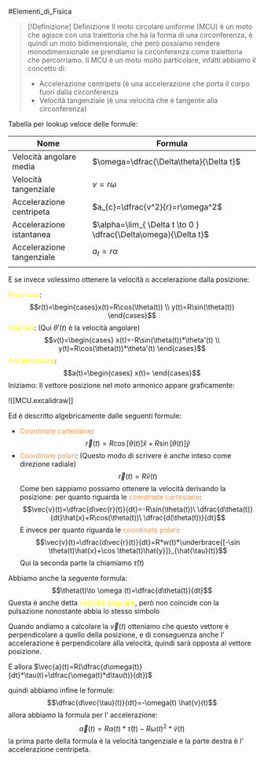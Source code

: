  #Elementi_di_Fisica 
>[!Definizione]  Definizione
>Il moto circolare uniforme (MCU) è un moto che agisce con una traiettoria che ha la forma di una circonferenza, è quindi un moto bidimensionale, che però possiamo rendere monodimensionale se prendiamo la circonferenza come traiettoria che percorriamo.
>Il MCU è un moto molto particolare, infatti abbiamo il concetto di:
>- Accelerazione centripeta (è una accelerazione che porta il corpo fuori dalla circonferenza
>- Velocità tangenziale (è una velocità che è tangente alla circonferenza)

Tabella per lookup veloce delle formule:

| Nome                      | Formula                                                         |
| ------------------------- | --------------------------------------------------------------- |
| Velocità angolare media   | $\omega=\dfrac{\Delta\theta}{\Delta t}$                         |
| Velocità tangenziale      | $v=r\omega$                                                     |
| Accelerazione centripeta  | $a_{c}=\dfrac{v^2}{r}=r\omega^2$                                |
| Accelerazione istantanea  | $\alpha=\lim_{ \Delta t \to 0 } \dfrac{\Delta\omega}{\Delta t}$ |
| Accelerazione tangenziale | $a_{t}=r\alpha$                                                 |
|                           |                                                                 |
E se invece volessimo ottenere la velocità o accelerazione dalla posizione:

<font color="#ffff00">Posizione</font>:
$$r(t)=\begin{cases}x(t)=R\cos(\theta(t)) \\
y(t)=R\sin(\theta(t))
\end{cases}$$
<font color="#ffff00">Velocità</font>: (Qui $\theta'(t)$ è la velocità angolare)
$$v(t)=\begin{cases}
x(t)=-R\sin(\theta(t))*\theta'(t) \\
y(t)=R\cos(\theta(t))*\theta'(t)
\end{cases}$$
<font color="#ffff00">Accelerazione</font>:
$$a(t)=\begin{cases}
x(t)=
\end{cases}$$
$$$$
Iniziamo:
Il vettore posizione nel moto armonico appare graficamente:


![[MCU.excalidraw]]

Ed è descritto algebricamente dalle seguenti formule:

- <font color="#f79646">Coordinate cartesiane</font>:
$$\vec{r}(t)=R\cos[\theta(t)]\hat{x}+R\sin[\theta(t)]\hat{y}$$
- <font color="#f79646">Coordinate polari</font>: (Questo modo di scrivere è anche inteso come direzione radiale)
$$\vec{r}(t)=R\hat{v}(t)$$ 
Come ben sappiamo possiamo ottenere la velocità derivando la posizione:
per quanto riguarda le <font color="#f79646">coordinate cartesiane</font>:
$$\vec{v}(t)=\dfrac{d\vec{r}(t)}{dt}=-R\sin(\theta(t))\ \dfrac{d\theta(t)}{dt}\hat{x}+R\cos(\theta(t))\ \dfrac{d(\theta(t))}{dt}$$
E invece per quanto riguarda le <font color="#f79646">coordinate polari</font>:
$$\vec{v}(t)=\dfrac{d\vec{r}(t)}{dt}=R*w(t)*\underbrace{[-\sin \theta(t)\hat{x}+\cos \theta(t)\hat{y}]}_{\hat{\tau}(t)}$$
Qui la seconda parte la chiamiamo $\hat{\tau}(t)$

Abbiamo anche la seguente formula:
$$\theta(t)\to \omega (t)=\dfrac{d\theta(t)}{dt}$$
Questa è anche detta <font color="#ffff00">velocità angolare</font>, però non coincide con la pulsazione nonostante abbia lo stesso simbolo

Quando andiamo a calcolare la $\vec{v}(t)$ otteniamo che questo vettore è perpendicolare a quello della posizione, e di conseguenza anche l’ accelerazione è perpendicolare alla velocità, quindi sarà opposta al vettore posizione.

E allora $\vec{a}(t)=R(\dfrac{d\omega(t)}{dt}*\tau(t)+\dfrac{\omega(t)*d\tau(t)}{dt})$

quindi abbiamo infine le formule:
$$\dfrac{d\vec{\tau}(t)}{dt}=-\omega(t) \hat{v}(t)$$
allora abbiamo la formula per l’ accelerazione:
$$\vec{a}(t)=R\alpha(t)*\hat{\tau}(t)-R\omega(t)^2*\hat{v}(t)$$
la prima parte della formula è la velocità tangenziale e la parte destra è l’ accelerazione centripeta. 
